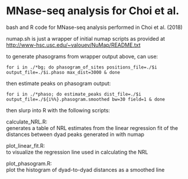 # MNase-seq analysis for Choi et al.
bash and R code for MNase-seq analysis performed in Choi et al. (2018)

numap.sh is just a wrapper of initial numap scripts as provided at http://www-hsc.usc.edu/~valouev/NuMap/README.txt

to generate phasograms from wrapper output above, can use:

	for i in ./*bg; do phasogram_of_sites positions_file=./$i output_file=./$i.phaso max_dist=3000 & done
	
then estimate peaks on phasogram output:

	for i in ./*phaso; do estimate_peaks dist_file=./$i output_file=./${i%%}.phasogram.smoothed bw=30 field=1 & done

then slurp into R with the following scripts:

calculate_NRL.R:    <br/>generates a table of NRL estimates from the linear regression fit of the distances between dyad peaks generated in with numap


plot_linear_fit.R:  <br/>to visualize the regression line used in calculating the NRL
	

plot_phasogram.R:  <br/>plot the histogram of dyad-to-dyad distances as a smoothed line
